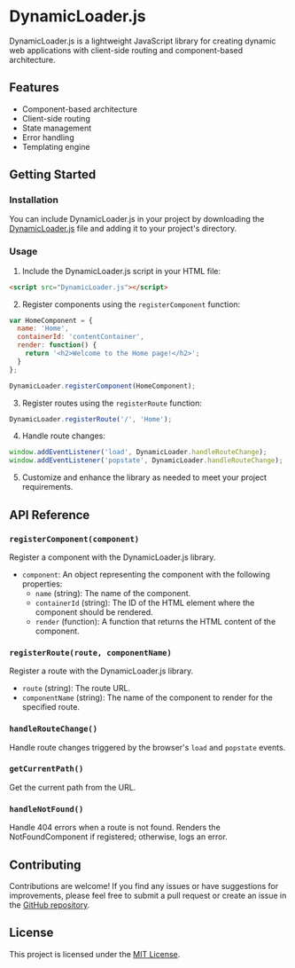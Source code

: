 
# DynamicLoader.js

DynamicLoader.js is a lightweight JavaScript library for creating dynamic web applications with client-side routing and component-based architecture.

## Features

- Component-based architecture
- Client-side routing
- State management
- Error handling
- Templating engine

## Getting Started

### Installation

You can include DynamicLoader.js in your project by downloading the [DynamicLoader.js](DynamicLoader.js) file and adding it to your project's directory.

### Usage

1. Include the DynamicLoader.js script in your HTML file:

```html
<script src="DynamicLoader.js"></script>
```

2. Register components using the `registerComponent` function:

```javascript
var HomeComponent = {
  name: 'Home',
  containerId: 'contentContainer',
  render: function() {
    return '<h2>Welcome to the Home page!</h2>';
  }
};

DynamicLoader.registerComponent(HomeComponent);
```

3. Register routes using the `registerRoute` function:

```javascript
DynamicLoader.registerRoute('/', 'Home');
```

4. Handle route changes:

```javascript
window.addEventListener('load', DynamicLoader.handleRouteChange);
window.addEventListener('popstate', DynamicLoader.handleRouteChange);
```

5. Customize and enhance the library as needed to meet your project requirements.

## API Reference

### `registerComponent(component)`

Register a component with the DynamicLoader.js library.

- `component`: An object representing the component with the following properties:
  - `name` (string): The name of the component.
  - `containerId` (string): The ID of the HTML element where the component should be rendered.
  - `render` (function): A function that returns the HTML content of the component.

### `registerRoute(route, componentName)`

Register a route with the DynamicLoader.js library.

- `route` (string): The route URL.
- `componentName` (string): The name of the component to render for the specified route.

### `handleRouteChange()`

Handle route changes triggered by the browser's `load` and `popstate` events.

### `getCurrentPath()`

Get the current path from the URL.

### `handleNotFound()`

Handle 404 errors when a route is not found. Renders the NotFoundComponent if registered; otherwise, logs an error.

## Contributing

Contributions are welcome! If you find any issues or have suggestions for improvements, please feel free to submit a pull request or create an issue in the [GitHub repository](https://github.com/your-username/dynamic-loader-js).

## License

This project is licensed under the [MIT License](LICENSE).
